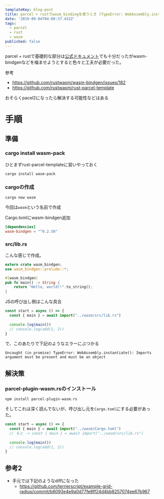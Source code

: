 ```yaml
---
templateKey: blog-post
title: parcel + rustでwasm_bindingを使うとき (TypeError: WebAssembly.instantiate(): Imports argument must be present and must be an objectの解決)
date: '2019-09-04T04:00:37.432Z'
tags:
  - parcel
  - rust
  - wasm
published: false
---
```


parcel + rustで基礎的な部分は[公式ドキュメント](https://parceljs.org/rust.html)でも十分だったがwasm-bindgenなどを噛ませようとすると色々と工夫が必要だった。

参考
* https://github.com/rustwasm/wasm-bindgen/issues/182
* https://github.com/rustwasm/rust-parcel-template

おそらくpacel2になったら解決する可能性などはある

# 手順

## 準備

### cargo install wasm-pack
ひとまずrust-parcel-templateに習いやっておく

```
cargo install wasm-pack
```

### cargoの作成

```
cargo new wasm
```

今回は`wasm`という名前で作成

Cargo.tomlにwasm-bindgen追加

```Cargo.toml
[dependencies]
wasm-bindgen = "^0.2.50"

```

### src/lib.rs

こんな感じで作成。

```rs
extern crate wasm_bindgen;
use wasm_bindgen::prelude::*;

#[wasm_bindgen]
pub fn main() -> String {
    return "Hello, world!!".to_string();
}
```

JSの呼び出し側はこんな具合

```js
const start = async () => {
  const { main } = await import("../wasm/src/lib.rs")
  
  console.log(main())
  // console.log(add(1, 2))
}
```


で、このあたりで下記のようなエラーにぶつかる

```
Uncaught (in promise) TypeError: WebAssembly.instantiate(): Imports argument must be present and must be an object 
```

## 解決策
### parcel-plugin-wasm.rsのインストール


```
npm install parcel-plugin-wasm.rs
```

そしてこれは深く読んでないが、呼び出し元を`Cargo.toml`にする必要があった。

```js
const start = async () => {
  const { main } = await import("../wasm/Cargo.toml")
  // もと -> const { main } = await import("../wasm/src/lib.rs")
  
  console.log(main())
  // console.log(add(1, 2))
}
```

## 参考2
* 手元では下記のようなdiffになった
  * https://github.com/terrierscript/example-grid-radius/commit/b6093e4e9a0d77fe8ff24d4bb8257074ee67b967